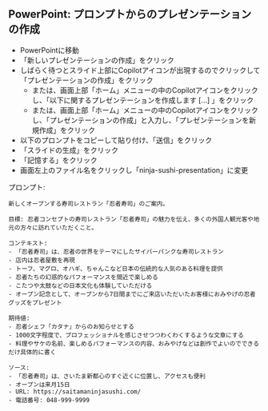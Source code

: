
## PowerPoint: プロンプトからのプレゼンテーションの作成

- PowerPointに移動
- 「新しいプレゼンテーションの作成」をクリック
- しばらく待つとスライド上部にCopilotアイコンが出現するのでクリックして「プレゼンテーションの作成」をクリック
  - または、画面上部「ホーム」メニューの中のCopilotアイコンをクリックし、「以下に関するプレゼンテーションを作成します [...] 」をクリック
  - または、画面上部「ホーム」メニューの中のCopilotアイコンをクリックし、「プレゼンテーションの作成」と入力し、「プレゼンテーションを新規作成」をクリック
- 以下のプロンプトをコピーして貼り付け、「送信」をクリック
- 「スライドの生成」をクリック
- 「記憶する」をクリック
- 画面左上のファイル名をクリックし「ninja-sushi-presentation」に変更

プロンプト:
```
新しくオープンする寿司レストラン「忍者寿司」のご案内。

目標: 忍者コンセプトの寿司レストラン「忍者寿司」の魅力を伝え、多くの外国人観光客や地元の方々に訪れていただくこと。

コンテキスト:
- 「忍者寿司」は、忍者の世界をテーマにしたサイバーパンクな寿司レストラン
- 店内は忍者屋敷を再現
- トーフ、マグロ、オハギ、ちゃんこなど日本の伝統的な人気のある料理を提供
- 忍者たちの幻惑的なパフォーマンスを間近で楽しめる
- こたつや太鼓などの日本文化も体験していただける
- オープン記念として、オープンから7日間までにご来店いただいたお客様におみやげの忍者グッズをプレゼント

期待値:
- 忍者シェフ「カタナ」からのお知らせとする
- 1000文字程度で、プロフェッショナルを感じさせつつわくわくするような文章にする
- 料理やサケの名前、楽しめるパフォーマンスの内容、おみやげなどは創作でよいのでできるだけ具体的に書く

ソース:
- 「忍者寿司」は、さいたま新都心のすぐ近くに位置し、アクセスも便利
- オープンは来月15日
- URL: https://saitamaninjasushi.com/
- 電話番号: 048-999-9999
```
